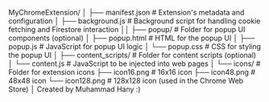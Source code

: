 MyChromeExtension/
│
├── manifest.json # Extension's metadata and configuration
│
├── background.js # Background script for handling cookie fetching and Firestore interaction
││
├── popup/ # Folder for popup UI components (optional)
│ ├── popup.html # HTML for the popup UI
│ ├── popup.js # JavaScript for popup UI logic
│ └── popup.css # CSS for styling the popup UI
│
├── content_scripts/ # Folder for content scripts (optional)
│ └── content.js # JavaScript to be injected into web pages
│
└── icons/ # Folder for extension icons
├── icon16.png # 16x16 icon
├── icon48.png # 48x48 icon
└── icon128.png # 128x128 icon (used in the Chrome Web Store)
│ Created by Muhammad Hany :)
